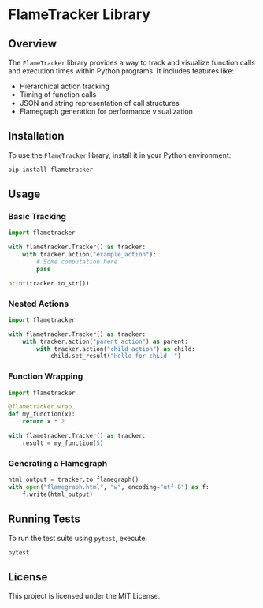 # FlameTracker Library

## Overview

The `FlameTracker` library provides a way to track and visualize function calls and execution times within Python programs. It includes features like:

- Hierarchical action tracking
- Timing of function calls
- JSON and string representation of call structures
- Flamegraph generation for performance visualization

## Installation

To use the `FlameTracker` library, install it in your Python environment:

```sh
pip install flametracker
```

## Usage

### Basic Tracking

```python
import flametracker

with flametracker.Tracker() as tracker:
    with tracker.action("example_action"):
        # Some computation here
        pass

print(tracker.to_str())
```

### Nested Actions

```python
import flametracker

with flametracker.Tracker() as tracker:
    with tracker.action("parent_action") as parent:
        with tracker.action("child_action") as child:
            child.set_result("Hello for child !")
```

### Function Wrapping

```python
import flametracker

@flametracker.wrap
def my_function(x):
    return x * 2

with flametracker.Tracker() as tracker:
    result = my_function(5)
```

### Generating a Flamegraph

```python
html_output = tracker.to_flamegraph()
with open("flamegraph.html", "w", encoding="utf-8") as f:
    f.write(html_output)
```

## Running Tests

To run the test suite using `pytest`, execute:

```sh
pytest
```

## License

This project is licensed under the MIT License.
